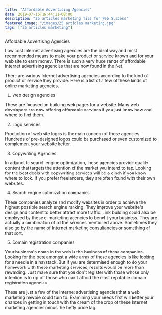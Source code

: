 ```yaml
---
title: "Affordable Advertising Agencies"
date: 2019-07-15T16:44:11-08:00
description: "25 articles marketing Tips for Web Success"
featured_image: "/images/25 articles marketing.jpg"
tags: ["25 articles marketing"]
---
```


Affordable Advertising Agencies 

Low cost internet advertising agencies are the ideal way and most recommended means to make your product or service known and for your web site to earn money. There is such a very huge range of affordable internet advertising agencies that are now found in the Net. 

There are various Internet advertising agencies according to the kind of product or service they provide. Here is a list of a few of these kinds of online marketing agencies.

1. Web design agencies

These are focused on building web pages for a website. Many web developers are now offering affordable services if you just know how and where to find them. 

2. Logo services

Production of web site logos is the main concern of these agencies. Hundreds of pre-designed logos could be purchased or even customized to complement your website better. 

3. Copywriting Agencies

In adjunct to search engine optimization, these agencies provide quality content that targets the attention of the market you intend to tap. Looking for the best deals with copywriting services will be a cinch if you know where to look. If you prefer freelancers, they are often found with their own websites.

4. Search engine optimization companies

These companies analyze and modify websites in order to achieve the highest possible search engine ranking. They improve your website's design and content to better attract more traffic. Link building could also be employed by these e-marketing agencies to benefit your business. They are actually a combination of all the services mentioned above. Sometimes they also go by the name of Internet marketing consultancies or something of that sort.

5. Domain registration companies

Your business's name in the web is the business of these companies. Looking for the best amongst a wide array of these agencies is like looking for a needle in a haystack. But if you are determined enough to do your homework with these marketing services, results would be more than rewarding. Just make sure that you don't register with those whose only intention is to rip off those who can't afford the most reputable domain registration agencies.

These are just a few of the Internet advertising agencies that a web marketing newbie could turn to. Examining your needs first will better your chances in getting in touch with the cream of the crop of these Internet marketing agencies minus the hefty price tag.


